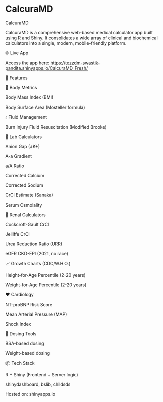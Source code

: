 # CalcuraMD
CalcuraMD

CalcuraMD is a comprehensive web-based medical calculator app built using R and Shiny. It consolidates a wide array of clinical and biochemical calculators into a single, modern, mobile-friendly platform.

🌐 Live App

Access the app here: https://tezzdm-swastik-pandita.shinyapps.io/CalcuraMD_Fresh/

🔬 Features

🧍 Body Metrics

Body Mass Index (BMI)

Body Surface Area (Mosteller formula)

💧 Fluid Management

Burn Injury Fluid Resuscitation (Modified Brooke)

🧪 Lab Calculators

Anion Gap (±K+)

A-a Gradient

a/A Ratio

Corrected Calcium

Corrected Sodium

CrCl Estimate (Sanaka)

Serum Osmolality

🛁 Renal Calculators

Cockcroft-Gault CrCl

Jelliffe CrCl

Urea Reduction Ratio (URR)

eGFR CKD-EPI (2021, no race)

📈 Growth Charts (CDC/W.H.O.)

Height-for-Age Percentile (2-20 years)

Weight-for-Age Percentile (2-20 years)

❤️ Cardiology

NT-proBNP Risk Score

Mean Arterial Pressure (MAP)

Shock Index

💊 Dosing Tools

BSA-based dosing

Weight-based dosing

📦 Tech Stack

R + Shiny (Frontend + Server logic)

shinydashboard, bslib, childsds

Hosted on: shinyapps.io
